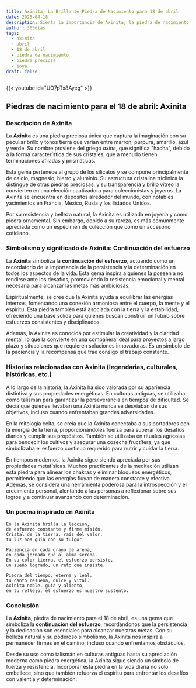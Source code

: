 ```yaml
---
title: Axinita, La Brillante Piedra de Nacimiento para 18 de abril
date: 2025-04-18
description: Sienta la importancia de Axinita, la piedra de nacimiento de 18 de abril que simboliza Continuación del esfuerzo. Deje que su belleza y significado iluminen su día.
author: 365días
tags:
  - axinita
  - abril
  - 18 de abril
  - piedra de nacimiento
  - piedra preciosa
  - joya
draft: false
---
```


{{< youtube id="UO7pTx8Ayeg" >}}

## Piedras de nacimiento para el 18 de abril: Axinita

### Descripción de Axinita

La **Axinita** es una piedra preciosa única que captura la imaginación con su peculiar brillo y tonos tierra que varían entre marrón, púrpura, amarillo, azul y verde. Su nombre proviene del griego _axine_, que significa "hacha", debido a la forma característica de sus cristales, que a menudo tienen terminaciones afiladas y prismáticas.

Esta gema pertenece al grupo de los silicatos y se compone principalmente de calcio, magnesio, hierro y aluminio. Su estructura cristalina triclinica la distingue de otras piedras preciosas, y su transparencia y brillo vítreo la convierten en una elección cautivadora para coleccionistas y joyeros. La Axinita se encuentra en depósitos alrededor del mundo, con notables yacimientos en Francia, México, Rusia y los Estados Unidos.

Por su resistencia y belleza natural, la Axinita es utilizada en joyería y como piedra ornamental. Sin embargo, debido a su rareza, es más comúnmente apreciada como un espécimen de colección que como un accesorio cotidiano.

### Simbolismo y significado de Axinita: Continuación del esfuerzo

La **Axinita** simboliza la **continuación del esfuerzo**, actuando como un recordatorio de la importancia de la persistencia y la determinación en todos los aspectos de la vida. Esta gema inspira a quienes la poseen a no rendirse ante los desafíos, promoviendo la resistencia emocional y mental necesaria para alcanzar las metas más ambiciosas.

Espiritualmente, se cree que la Axinita ayuda a equilibrar las energías internas, fomentando una conexión armoniosa entre el cuerpo, la mente y el espíritu. Esta piedra también está asociada con la tierra y la estabilidad, ofreciendo una base sólida para quienes buscan construir un futuro sobre esfuerzos consistentes y disciplinados.

Además, la Axinita es conocida por estimular la creatividad y la claridad mental, lo que la convierte en una compañera ideal para proyectos a largo plazo y situaciones que requieren soluciones innovadoras. Es un símbolo de la paciencia y la recompensa que trae consigo el trabajo constante.

### Historias relacionadas con Axinita (legendarias, culturales, históricas, etc.)

A lo largo de la historia, la Axinita ha sido valorada por su apariencia distintiva y sus propiedades energéticas. En culturas antiguas, se utilizaba como talismán para garantizar la perseverancia en tiempos de dificultad. Se decía que quienes llevaban una Axinita nunca se desviaban de sus objetivos, incluso cuando enfrentaban grandes adversidades.

En la mitología celta, se creía que la Axinita conectaba a sus portadores con la energía de la tierra, proporcionándoles fuerza para superar los desafíos diarios y cumplir sus propósitos. También se utilizaba en rituales agrícolas para bendecir los cultivos y asegurar una cosecha fructífera, ya que simbolizaba el esfuerzo continuo requerido para nutrir y cuidar la tierra.

En tiempos modernos, la Axinita sigue siendo apreciada por sus propiedades metafísicas. Muchos practicantes de la meditación utilizan esta piedra para alinear los chakras y eliminar bloqueos energéticos, permitiendo que las energías fluyan de manera constante y efectiva. Además, se considera una herramienta poderosa para la introspección y el crecimiento personal, alentando a las personas a reflexionar sobre sus logros y a continuar avanzando con determinación.

### Un poema inspirado en Axinita

```
En la Axinita brilla la lección,  
de esfuerzo constante y firme misión.  
Cristal de la tierra, raíz del valor,  
tu luz nos guía con su fulgor.  

Paciencia en cada grano de arena,  
en cada jornada que al alma serena.  
En su color tierra, el esfuerzo persiste,  
un sueño logrado, un reto que insiste.  

Piedra del tiempo, eterna y leal,  
tu canto resuena, dulce y vital.  
Axinita noble, guía y aliento,  
en tu reflejo, el esfuerzo es nuestro sustento.
```

### Conclusión

La **Axinita**, piedra de nacimiento para el 18 de abril, es una gema que simboliza la **continuación del esfuerzo**, recordándonos que la persistencia y la dedicación son esenciales para alcanzar nuestras metas. Con su belleza natural y su poderoso simbolismo, la Axinita nos inspira a permanecer firmes en el camino, incluso cuando enfrentamos obstáculos.

Desde su uso como talismán en culturas antiguas hasta su apreciación moderna como piedra energética, la Axinita sigue siendo un símbolo de fuerza y resistencia. Incorporar esta piedra en la vida diaria no solo embellece, sino que también refuerza el espíritu para enfrentar los desafíos con valentía y determinación.